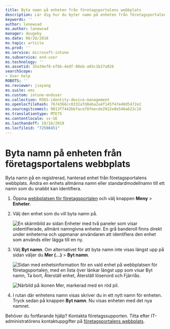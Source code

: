 ```yaml
---
title: Byta namn på enheten från företagsportalens webbplats
description: Lär dig hur du byter namn på enheten från företagsportalens webbplats.
keywords: ''
author: lenewsad
ms.author: lanewsad
manager: dougeby
ms.date: 08/28/2018
ms.topic: article
ms.prod: ''
ms.service: microsoft-intune
ms.subservice: end-user
ms.technology: ''
ms.assetid: 35a34ef8-efbb-4edf-88eb-a03c1b27a026
searchScope:
- User help
ROBOTS: ''
ms.reviewer: jieyang
ms.suite: ems
ms.custom: intune-enduser
ms.collection: M365-identity-device-management
ms.openlocfilehash: 7674366cc0332afd8eba2a4f145f47e40d5472e2
ms.sourcegitcommit: 9013f7442bbface78feecde2922e8e546a622c16
ms.translationtype: MTE75
ms.contentlocale: sv-SE
ms.lasthandoff: 10/16/2019
ms.locfileid: "72508451"
---
```

# <a name="rename-your-device-from-the-company-portal-website"></a>Byta namn på enheten från företagsportalens webbplats

Byta namn på en registrerad, hanterad enhet från företagsportalens webbplats. Ändra en enhets allmänna namn eller standardmodellnamn till ett namn som du snabbt kan identifiera.

1. Öppna [webbplatsen för företagsportalen](https://portal.manage.microsoft.com) och välj knappen __Meny__ > __Enheter__.  

2. Välj den enhet som du vill byta namn på.

    ![En skärmbild av sidan Enheter med två paneler som visar oidentifierade, allmänt namngivna enheter. En grå banderoll finns direkt under enheterna och uppmanar användaren att identifiera den enhet som används eller lägga till en ny.](./media/rename-reset-device-step2-1808.png)   

3. Välj **Byt namn**. Om alternativet för att byta namn inte visas längst upp på sidan väljer du **Mer (…)**  > **Byt namn**.   

   ![Sidan med enhetsinformation för en vald enhet på webbplatsen för företagsportalen, med en lista över länkar längst upp som visar Byt namn, Ta bort, Återställ enhet, Återställ lösenord och Fjärrlås. ](./media/rename-reset-device-1808.png)   

    ![Närbild på ikonen Mer, markerad med en röd pil.](./media/rename-reset-device-step3-more-1808.png)  

4. I rutan där enhetens namn visas skriver du in ett nytt namn för enheten. Tryck sedan på knappen **Byt namn**. Nu visas enheten med det nya namnet.  

Behöver du fortfarande hjälp? Kontakta företagssupporten. Titta efter IT-administratörens kontaktuppgifter på [företagsportalens webbplats](https://go.microsoft.com/fwlink/?linkid=2010980).  
